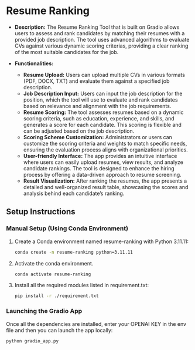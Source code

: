 # Resume Ranking 
 
- **Description:**
The Resume Ranking Tool that is built on Gradio allows users to assess and rank candidates by matching their resumes with a provided job description. The tool uses advanced algorithms to evaluate CVs against various dynamic scoring criterias, providing a clear ranking of the most suitable candidates for the job.

- **Functionalities:**
  - **Resume Upload:**
    Users can upload multiple CVs in various formats (PDF, DOCX, TXT) and evaluate them against a specified job description.
  - **Job Description Input:**
    Users can input the job description for the position, which the tool will use to evaluate and rank candidates based on relevance and alignment with the job requirements.
  - **Resume Scoring:**
    The tool assesses resumes based on a dynamic scoring criteria, such as education, experience, and skills, and generates a score for each candidate. This scoring is flexible and can be adjusted based on the job description.
  - **Scoring Scheme Customization:**
    Administrators or users can customize the scoring criteria and weights to match specific needs, ensuring the evaluation process aligns with organizational priorities.
  - **User-friendly Interface:**
    The app provides an intuitive interface where users can easily upload resumes, view results, and analyze candidate rankings. The tool is designed to enhance the hiring process by offering a data-driven approach to resume screening.
  - **Result Visualization:**
    After ranking the resumes, the app presents a detailed and well-organized result table, showcasing the scores and analysis behind each candidate’s ranking.


## Setup Instructions

### Manual Setup (Using Conda Environment)

1. Create a Conda environment named resume-ranking with Python 3.11.11:

   ```bash
   conda create -n resume-ranking python=3.11.11
   ```
2. Activate the conda environment.

   ```bash
   conda activate resume-ranking 
   ```
3. Install all the required modules listed in requirement.txt:

   ```bash
   pip install -r ./requirement.txt
   ```

### Launching the Gradio App

Once all the dependencies are installed, enter your OPENAI KEY in the env file and then you can launch the app locally:

```bash
python gradio_app.py
```

